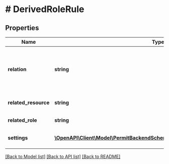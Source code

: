 # # DerivedRoleRule

## Properties

Name | Type | Description | Notes
------------ | ------------- | ------------- | -------------
**relation** | **string** | The relation between the resource and the related resource. |
**related_resource** | **string** | The related resource type key. |
**related_role** | **string** | The related role key. |
**settings** | [**\OpenAPI\Client\Model\PermitBackendSchemasSchemaOpalDataDerivationSettings**](PermitBackendSchemasSchemaOpalDataDerivationSettings.md) | Settings for the derived role rule. |

[[Back to Model list]](../../README.md#models) [[Back to API list]](../../README.md#endpoints) [[Back to README]](../../README.md)
